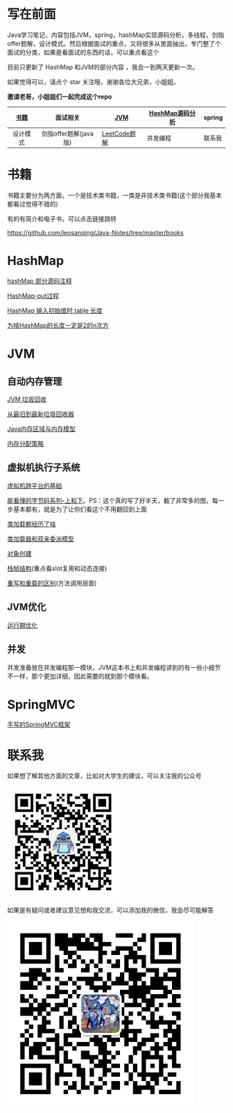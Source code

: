 # 写在前面
Java学习笔记，内容包括JVM，spring，hashMap实现源码分析，多线程，剑指offer题解，设计模式。然后根据面试的重点，又将很多从里面抽出，专门整了个面试的分类，如果是看面试的东西的话，可以重点看这个

目前只更新了 HashMap 和JVM的部分内容 ，我会一到两天更新一次。

如果觉得可以，请点个 star 关注哦，谢谢各位大兄弟，小姐姐。

**邀请老哥，小姐姐们一起完成这个repo**

|  [书籍](https://github.com/leosanqing/Java-Notes/tree/master/books)  |   面试相关    | [JVM](https://github.com/leosanqing/Java-Notes/tree/master/JVM) | [HashMap源码分析](https://github.com/leosanqing/Java-Notes/tree/master/hashMap) | spring |
| :------: | :-----------: | ------ | --------------- | ------ |
| 设计模式 | 剑指offer题解(java版) | [LeetCode题解](https://github.com/leosanqing/Java-Notes/tree/master/LeetCode) | 并发编程 | 联系我 |

# 书籍

书籍主要分为两方面，一个是技术类书籍，一类是非技术类书籍(这个部分我基本都看过觉得不错的)

有的有简介和电子书，可以点击链接跳转

https://github.com/leosanqing/Java-Notes/tree/master/books

# HashMap

[hashMap 部分源码注释](<https://github.com/leosanqing/Java-Notes/blob/master/Struct/hashMapDemo/src/MyHashMap.java>)

[HashMap-put过程](https://github.com/leosanqing/Java-Notes/blob/master/hashMap/HashMap%E5%88%86%E6%9E%90.md)

[HashMap 输入初始值时,table 长度](https://github.com/leosanqing/Java-Notes/blob/master/hashMap/table%E9%95%BF%E5%BA%A6%E5%88%B0%E5%BA%95%E6%98%AF%E5%A4%9A%E5%B0%91.md)

[为啥HashMap的长度一定是2的n次方](https://github.com/leosanqing/Java-Notes/blob/master/hashMap/%E4%B8%BA%E5%95%A5HashMap%E7%9A%84%E9%95%BF%E5%BA%A6%E4%B8%80%E5%AE%9A%E6%98%AF2%E7%9A%84n%E6%AC%A1%E6%96%B9.md)





# JVM

## 自动内存管理

[JVM 垃圾回收](https://github.com/leosanqing/Java-Notes/blob/master/JVM/JVM%E5%9E%83%E5%9C%BE%E5%9B%9E%E6%94%B6.md)

[从最旧到最新垃圾回收器](https://github.com/leosanqing/Java-Notes/blob/master/JVM/%E5%9E%83%E5%9C%BE%E5%9B%9E%E6%94%B6%E5%99%A8/%E5%9E%83%E5%9C%BE%E5%9B%9E%E6%94%B6%E5%99%A8.md)

[Java内存区域与内存模型](https://github.com/leosanqing/Java-Notes/blob/master/JVM/Java%E5%86%85%E5%AD%98%E5%8C%BA%E5%9F%9F/Java%E5%86%85%E5%AD%98%E5%8C%BA%E5%9F%9F.md)

[内存分配策略](https://github.com/leosanqing/Java-Notes/blob/master/JVM/%E5%86%85%E5%AD%98%E5%88%86%E9%85%8D%E7%AD%96%E7%95%A5/%E5%86%85%E5%AD%98%E5%88%86%E9%85%8D%E7%AD%96%E7%95%A5.md)

## 虚拟机执行子系统

[虚拟机跨平台的基础](https://github.com/leosanqing/Java-Notes/blob/master/JVM/%E8%99%9A%E6%8B%9F%E6%9C%BA%E6%89%A7%E8%A1%8C%E5%AD%90%E7%B3%BB%E7%BB%9F/java%E5%A6%82%E4%BD%95%E5%AE%9E%E7%8E%B0%E8%B7%A8%E5%B9%B3%E5%8F%B0/java%E5%A6%82%E4%BD%95%E5%AE%9E%E7%8E%B0%E8%B7%A8%E5%B9%B3%E5%8F%B0.md)

[能看懂的字节码系列-上和下](https://github.com/leosanqing/Java-Notes/blob/master/JVM/%E8%99%9A%E6%8B%9F%E6%9C%BA%E6%89%A7%E8%A1%8C%E5%AD%90%E7%B3%BB%E7%BB%9F/%E5%AD%97%E8%8A%82%E7%A0%81%E6%96%87%E4%BB%B6%E7%BB%93%E6%9E%84/%E8%83%BD%E7%9C%8B%E6%87%82%E7%9A%84%E5%AD%97%E8%8A%82%E7%A0%81-%E4%B8%8A.md)。PS：这个真的写了好半天，截了非常多的图，每一步基本都有，就是为了让你们看这个不用翻回到上面

[类加载都经历了啥](https://github.com/leosanqing/Java-Notes/blob/master/JVM/%E8%99%9A%E6%8B%9F%E6%9C%BA%E6%89%A7%E8%A1%8C%E5%AD%90%E7%B3%BB%E7%BB%9F/%E7%B1%BB%E5%8A%A0%E8%BD%BD%E8%BF%87%E7%A8%8B/%E7%B1%BB%E5%8A%A0%E8%BD%BD.md)

[类加载器和双亲委派模型](https://github.com/leosanqing/Java-Notes/blob/master/JVM/%E8%99%9A%E6%8B%9F%E6%9C%BA%E6%89%A7%E8%A1%8C%E5%AD%90%E7%B3%BB%E7%BB%9F/%E7%B1%BB%E5%8A%A0%E8%BD%BD%E5%99%A8%E5%92%8C%E5%8F%8C%E4%BA%B2%E5%A7%94%E6%B4%BE%E6%A8%A1%E5%9E%8B/%E7%B1%BB%E5%8A%A0%E8%BD%BD%E5%99%A8%E5%92%8C%E5%8F%8C%E4%BA%B2%E5%A7%94%E6%B4%BE%E6%A8%A1%E5%9E%8B.md)

[对象创建](<https://github.com/leosanqing/Java-Notes/blob/master/JVM/%E5%AF%B9%E8%B1%A1%E5%88%9B%E5%BB%BA/%E5%AF%B9%E8%B1%A1%E7%9A%84%E5%88%9B%E5%BB%BA.md>)

[栈帧结构](https://github.com/leosanqing/Java-Notes/blob/master/JVM/%E8%99%9A%E6%8B%9F%E6%9C%BA%E6%89%A7%E8%A1%8C%E5%AD%90%E7%B3%BB%E7%BB%9F/%E6%A0%88%E5%B8%A7%E7%BB%93%E6%9E%84/%E6%A0%88%E5%B8%A7%E7%BB%93%E6%9E%84.md)(重点看slot复用和动态连接)

[重写和重载的区别](https://github.com/leosanqing/Java-Notes/blob/master/JVM/%E8%99%9A%E6%8B%9F%E6%9C%BA%E6%89%A7%E8%A1%8C%E5%AD%90%E7%B3%BB%E7%BB%9F/%E6%96%B9%E6%B3%95%E8%B0%83%E7%94%A8/%E6%96%B9%E6%B3%95%E8%B0%83%E7%94%A8.md)(方法调用层面)

## JVM优化

[运行期优化](https://github.com/leosanqing/Java-Notes/blob/master/JVM/%E7%A8%8B%E5%BA%8F%E7%BC%96%E8%AF%91%E4%B8%8E%E4%BB%A3%E7%A0%81%E4%BC%98%E5%8C%96/%E8%BF%90%E8%A1%8C%E6%9C%9F%E4%BC%98%E5%8C%96/%E8%BF%90%E8%A1%8C%E6%9C%9F%E4%BC%98%E5%8C%96.md)

## 并发

并发准备放在并发编程那一模块，JVM这本书上和并发编程讲到的有一些小细节不一样，那个更加详细，因此需要的就到那个模块看。



# SpringMVC

[手写的SpringMVC框架](https://github.com/leosanqing/Java-Notes/tree/master/spring/my-spring05)
# 联系我

如果想了解其他方面的文章，比如对大学生的建议，可以关注我的公众号

![](img/qrcode_for_gh_bcf090f6797b_258.jpg)

如果是有疑问或者建议意见想和我交流，可以添加我的微信，我会尽可能解答

![](img/WechatIMG1.jpeg)
